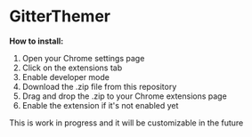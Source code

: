 # GitterThemer

**How to install:**

 1. Open your Chrome settings page
 2. Click on the extensions tab
 3. Enable developer mode
 4. Download the .zip file from this repository
 5. Drag and drop the .zip to your Chrome extensions page
 6. Enable the extension if it's not enabled yet

This is work in progress and it will be customizable in the future